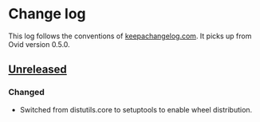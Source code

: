 # Change log
This log follows the conventions of
[keepachangelog.com](http://keepachangelog.com/). It picks up from Ovid
version 0.5.0.

## [Unreleased]
### Changed
- Switched from distutils.core to setuptools to enable wheel distribution.

[Unreleased]: https://github.com/veikman/ovid/compare/ovid-v0.5.0...HEAD
